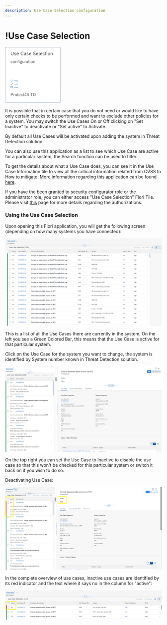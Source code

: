 ```yaml
---
description: Use Case Selection configuration
---
```


# !Use Case Selection

![Use case Selection Configuration Fiori Application](<../.gitbook/assets/image (63) (1).png>)

It is possible that in certain case that you do not need or would like to have only certain checks to be performed and want to exclude other policies for a system. You may switch the Use Cases On or Off clicking on "Set Inactive" to deactivate or "Set active" to Activate.

By default all Use Cases will be activated upon adding the system in Threat Detection solution.

You can also use this application as a list to see which Use Case are active for a particular system, the Search function can be used to filter.

To get the details about what a Use Case does, you can see it in the Use Case Information tile to view all the critical information related from CVSS to How to mitigate. More information regarding this application can be found [here](../support/use-case-information.md).

If you have the been granted to security configurator role or the administrator role, you can either access "Use Case Selection" Fiori Tile. Please visit [this](systems-in-threat-detection/system-configuration-fiori-application/users-and-authorizations/authorizations.md) page for more details regarding the authorizations.

### Using the Use Case Selection

Upon opening this Fiori application, you will get the following screen (depending on how many systems you have connected):

![Use Case Selection overview](<../.gitbook/assets/image (76).png>)

This is a list of all the Use Cases there are currently in the system, On the left you see a Green Colored Bar, this means that the Use Case is active for that particular system.



Click on the Use Case for the system you want to change, the system is identified by System number known in Threat Detection solution.

![Use Case settings](<../.gitbook/assets/image (61) (1) (1).png>)

On the top right you can set the Use Case to Inactive to disable the use case so that this won't be checked for this particular system or switch it back on if you wish to do so.



Deactivating Use Case:

![Use case deactivated.](<../.gitbook/assets/image (55).png>)



In the complete overview of use cases, inactive use cases are identified by its red indicator and the text where it says no in the column for "active":

![Overview mixed use case status](<../.gitbook/assets/image (23).png>)
